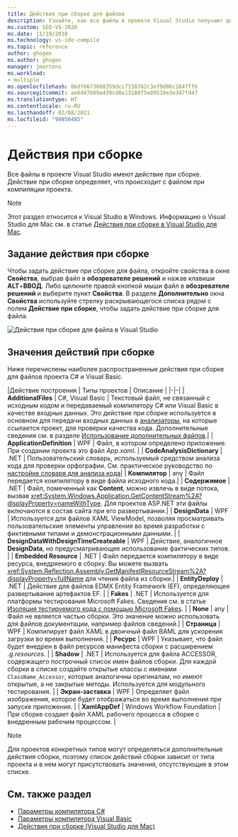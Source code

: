 ```yaml
---
title: Действия при сборке для файлов
description: Узнайте, как все файлы в проекте Visual Studio получают действие при сборке и как действие сборки определяет, что происходит с файлом при компиляции проекта.
ms.custom: SEO-VS-2020
ms.date: 11/19/2018
ms.technology: vs-ide-compile
ms.topic: reference
author: ghogen
ms.author: ghogen
manager: jmartens
ms.workload:
- multiple
ms.openlocfilehash: 86df6673608359dcc7158762c3ef9d86c184fff6
ms.sourcegitcommit: ae6d47b09a439cd0e13180f5e89510e3e347fd47
ms.translationtype: HT
ms.contentlocale: ru-RU
ms.lasthandoff: 02/08/2021
ms.locfileid: "99850485"
---
```

# <a name="build-actions"></a>Действия при сборке

Все файлы в проекте Visual Studio имеют действие при сборке. Действие при сборке определяет, что происходит с файлом при компиляции проекта.

> [!NOTE]
> Этот раздел относится к Visual Studio в Windows. Информацию о Visual Studio для Mac см. в статье [Действия при сборке в Visual Studio для Mac](/visualstudio/mac/build-actions).

## <a name="set-a-build-action"></a>Задание действия при сборке

Чтобы задать действие при сборке для файла, откройте свойства в окне **Свойства**, выбрав файл в **обозревателе решений** и нажав клавиши **ALT**+**ВВОД**. Либо щелкните правой кнопкой мыши файл в **обозревателе решений** и выберите пункт **Свойства**. В разделе **Дополнительно** окна **Свойства** используйте стрелку раскрывающегося списка рядом с полем **Действие при сборке**, чтобы задать действие при сборке для файла.

![Действия при сборке для файла в Visual Studio](media/build-actions.png)

## <a name="build-action-values"></a>Значения действий при сборке

Ниже перечислены наиболее распространенные действия при сборке для файлов проекта C# и Visual Basic.

|Действие построения | Типы проектов | Описание |
|-|-|
| **AdditionalFiles** | C#, Visual Basic | Текстовый файл, не связанный с исходным кодом и передаваемый компилятору C# или Visual Basic в качестве входных данных. Это действие при сборке используется в основном для передачи входных данных в [анализаторы](../code-quality/roslyn-analyzers-overview.md), на которые ссылается проект, для проверки качества кода. Дополнительные сведения см. в разделе [Использование дополнительных файлов](https://github.com/dotnet/roslyn/blob/master/docs/analyzers/Using%20Additional%20Files.md).|
| **ApplicationDefinition** | WPF | Файл, в котором определено приложение. При создании проекта это файл *App.xaml*. |
| **CodeAnalysisDictionary** | .NET | Пользовательский словарь, используемый средством анализа кода для проверки орфографии. См. практическое руководство по [ настройке словаря для анализа кода](../code-quality/how-to-customize-the-code-analysis-dictionary.md)|
| **Компилятор** | any | Файл передается компилятору в виде файла исходного кода.|
| **Содержимое** | .NET | Файл, помеченный как **Content**, можно извлечь в виде потока, вызвав <xref:System.Windows.Application.GetContentStream%2A?displayProperty=nameWithType>. Для проектов ASP.NET эти файлы включаются в состав сайта при его развертывании.|
| **DesignData** | WPF | Используется для файлов XAML ViewModel, позволяя просматривать пользовательские элементы управления во время разработки с фиктивными типами и демонстрационными данными. |
| **DesignDataWithDesignTimeCreateable** | WPF | Действие, аналогичное **DesignData**, но предусматривающее использование фактических типов.  |
| **Embedded Resource** | .NET | Файл передается компилятору в виде ресурса, внедряемого в сборку. Вы можете вызвать <xref:System.Reflection.Assembly.GetManifestResourceStream%2A?displayProperty=fullName> для чтения файла из сборки.|
| **EntityDeploy** | .NET | Действие для файлов EDMX Entity Framework (EF), определяющее развертывание артефактов EF. |
| **Fakes** | .NET | Используется для платформы тестирования Microsoft Fakes. Сведения см. в статье [Изоляция тестируемого кода с помощью Microsoft Fakes](../test/isolating-code-under-test-with-microsoft-fakes.md). |
| **None** | any | Файл не является частью сборки. Это значение можно использовать для файлов документации, например файлов сведений.|
| **Страница** | WPF | Компилирует файл XAML в двоичный файл BAML для ускорения загрузки во время выполнения. |
| **Ресурс** | WPF | Указывает, что файл будет внедрен в файл ресурсов манифеста сборки с расширением *.g.resources*. |
| **Shadow** | .NET | Используется для файла ACCESSOR, содержащего построчный список имен файлов сборки. Для каждой сборки в списке создайте открытые классы с именами `ClassName_Accessor`, которые аналогичны оригиналам, но имеют открытые, а не закрытые методы. Используется для модульного тестирования. |
| **Экран-заставка** | WPF | Определяет файл изображения, которое будет отображаться во время выполнения при запуске приложения. |
| **XamlAppDef** | Windows Workflow Foundation | При сборке создает файл XAML рабочего процесса в сборке с внедренным рабочим процессом. |

> [!NOTE]
> Для проектов конкретных типов могут определяться дополнительные действия сборки, поэтому список действий сборки зависит от типа проекта и в нем могут присутствовать значения, отсутствующие в этом списке.

## <a name="see-also"></a>См. также раздел

- [Параметры компилятора C#](/dotnet/csharp/language-reference/compiler-options/listed-alphabetically)
- [Параметры компилятора Visual Basic](/dotnet/visual-basic/reference/command-line-compiler/compiler-options-listed-alphabetically)
- [Действия при сборке (Visual Studio для Mac)](/visualstudio/mac/build-actions)
